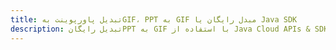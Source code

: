 ---title: تبدیل پاورپوینت بهGIF، PPT به GIF مبدل رایگان یا Java SDKdescription: تبدیل رایگانPPT به GIF با استفاده از Java Cloud APIs & SDK. همچنین اسناد Microsoft PowerPoint را در Cloud ایجاد، ویرایش و رندر کنید.---
